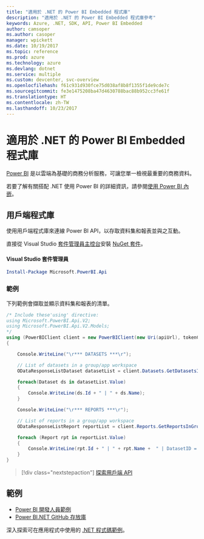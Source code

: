 ```yaml
---
title: "適用於 .NET 的 Power BI Embedded 程式庫"
description: "適用於 .NET 的 Power BI Embedded 程式庫參考"
keywords: Azure, .NET, SDK, API, Power BI Embedded
author: camsoper
ms.author: casoper
manager: wpickett
ms.date: 10/19/2017
ms.topic: reference
ms.prod: azure
ms.technology: azure
ms.devlang: dotnet
ms.service: multiple
ms.custom: devcenter, svc-overview
ms.openlocfilehash: f61c931d930fce75d038af8b8f1355f1de9cde7c
ms.sourcegitcommit: fe3e1475208ba47d4630788bac88b952cc3fe61f
ms.translationtype: HT
ms.contentlocale: zh-TW
ms.lasthandoff: 10/23/2017
---
```

# <a name="power-bi-embedded-libraries-for-net"></a>適用於 .NET 的 Power BI Embedded 程式庫

[Power BI](https://powerbi.microsoft.com/) 是以雲端為基礎的商務分析服務，可讓您單一檢視最重要的商務資料。

若要了解有關搭配 .NET 使用 Power BI 的詳細資訊，請參閱[使用 Power BI 內嵌](https://powerbi.microsoft.com/en-us/documentation/powerbi-developer-embedding/)。

## <a name="client-library"></a>用戶端程式庫

使用用戶端程式庫來連線 Power BI API，以存取資料集和報表並與之互動。

直接從 Visual Studio [套件管理員主控台][PackageManager]安裝 [NuGet 套件](https://www.nuget.org/packages/Microsoft.PowerBI.Api)。

#### <a name="visual-studio-package-manager"></a>Visual Studio 套件管理員

```powershell
Install-Package Microsoft.PowerBI.Api
```

### <a name="example"></a>範例

下列範例會擷取並顯示資料集和報表的清單。

```csharp
/* Include these'using' directive:
using Microsoft.PowerBI.Api.V2;
using Microsoft.PowerBI.Api.V2.Models;
*/
using (PowerBIClient client = new PowerBIClient(new Uri(apiUrl), tokenCredentials))
{

    Console.WriteLine("\r*** DATASETS ***\r");

    // List of datasets in a group/app workspace
    ODataResponseListDataset datasetList = client.Datasets.GetDatasetsInGroup(groupId);

    foreach(Dataset ds in datasetList.Value)
    {
        Console.WriteLine(ds.Id + " | " + ds.Name);
    }

    Console.WriteLine("\r*** REPORTS ***\r");

    // List of reports in a group/app workspace
    ODataResponseListReport reportList = client.Reports.GetReportsInGroup(groupId);

    foreach (Report rpt in reportList.Value)
    {
        Console.WriteLine(rpt.Id + " | " + rpt.Name +  " | DatasetID = " + rpt.DatasetId);
    }
}
```

> [!div class="nextstepaction"]
> [探索用戶端 API](https://powerbi.microsoft.com/documentation/powerbi-developer-rest-api-reference/)

## <a name="samples"></a>範例

* [Power BI 開發人員範例](https://github.com/Microsoft/PowerBI-Developer-Samples)
* [Power BI.NET GitHub 存放庫](https://github.com/Microsoft/PowerBI-CSharp)

深入探索可在應用程式中使用的 [.NET 程式碼範例](https://azure.microsoft.com/resources/samples/?platform=dotnet)。

[PackageManager]: https://docs.microsoft.com/nuget/tools/package-manager-console
